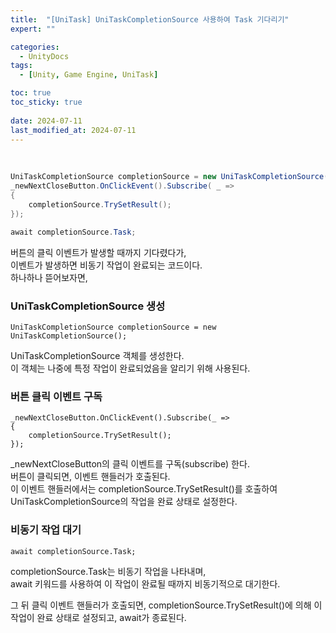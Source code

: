 ```yaml
---
title:  "[UniTask] UniTaskCompletionSource 사용하여 Task 기다리기"
expert: ""

categories:
  - UnityDocs
tags:
  - [Unity, Game Engine, UniTask]

toc: true
toc_sticky: true
 
date: 2024-07-11
last_modified_at: 2024-07-11
---
```


<br>

```csharp
UniTaskCompletionSource completionSource = new UniTaskCompletionSource();
_newNextCloseButton.OnClickEvent().Subscribe( _ =>
{
    completionSource.TrySetResult();
});

await completionSource.Task;
```

버튼의 클릭 이벤트가 발생할 때까지 기다렸다가,  
이벤트가 발생하면 비동기 작업이 완료되는 코드이다.  
하나하나 뜯어보자면,  

### UniTaskCompletionSource 생성

```
UniTaskCompletionSource completionSource = new UniTaskCompletionSource();
```

UniTaskCompletionSource 객체를 생성한다.  
이 객체는 나중에 특정 작업이 완료되었음을 알리기 위해 사용된다.  

### 버튼 클릭 이벤트 구독

```
_newNextCloseButton.OnClickEvent().Subscribe(_ =>
{
    completionSource.TrySetResult();
});
```

_newNextCloseButton의 클릭 이벤트를 구독(subscribe) 한다.  
버튼이 클릭되면, 이벤트 핸들러가 호출된다.  
이 이벤트 핸들러에서는 completionSource.TrySetResult()를 호출하여  
UniTaskCompletionSource의 작업을 완료 상태로 설정한다.  

### 비동기 작업 대기

```
await completionSource.Task;
```

completionSource.Task는 비동기 작업을 나타내며,  
await 키워드를 사용하여 이 작업이 완료될 때까지 비동기적으로 대기한다.  

그 뒤 클릭 이벤트 핸들러가 호출되면, completionSource.TrySetResult()에 의해 이 작업이 완료 상태로 설정되고, await가 종료된다.  